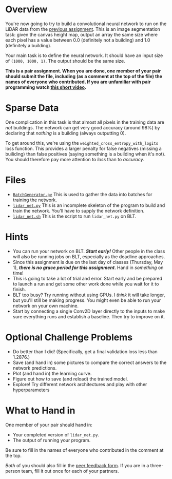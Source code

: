 # Overview
You're now going to try to build a convolutional neural network to run on the LiDAR data from the [previous assignment](lidar_tagging.md). This is an image segmentation task: given the canvas height map, output an array the same size where each pixel has a value between 0.0 (definitely not a building) and 1.0 (definitely a building).

Your main task is to define the neural network. It should have an input size of `(1000, 1000, 1)`. The output should be the same size.

**This is a pair assignment. When you are done, one member of your pair should submit the file, including (as a comment at the top of the file) the names of everyone who contributed. If you are unfamiliar with pair programming watch [this short video](https://www.youtube.com/watch?v=rG_U12uqRhE).**

# Sparse Data
One complication in this task is that almost all pixels in the training data are *not* buildings. The network can get very good accuracy (around 98%) by declaring that *nothing* is a building (always outputting 0).

To get around this, we're using the `weighted_cross_entropy_with_logits` loss function. This provides a larger penalty for false negatives (missing a builiding) than false positives (saying something is a building when it's not). You should therefore pay more attention to *loss* than to *accuracy*.

# Files
* [`BatchGenerator.py`](../../cs369_solutions/src/BatchGenerator.py) This is used to gather the data into batches for training the network.
* [`lidar_net.py`](../../cs369_solutions/src/lidar_net.py) This is an incomplete skeleton of the program to build and train the network. You'll have to supply the network definition.
* [`lidar_net.sh`](../../cs369_solutions/src/lidar_net.py) This is the script to run `lidar_net.py` on BLT.

# Hints
* You can run your network on BLT. ***Start early!*** Other people in the class will also be running jobs on BLT, especially as the deadline approaches.
* Since this assignment is due on the last day of classes (Thursday, May 1), ***there is no grace period for this assignment***. Hand in *something* on time!
* This is going to take a lot of trial and error. Start early and be prepared to launch a run and get some other work done while you wait for it to finish.
* BLT too busy? Try running without using GPUs. I *think* it will take longer, but you'll still be making progress. You might even be able to run your network on your own machine.
* Start by connecting a single Conv2D layer directly to the inputs to make sure everything runs and establish a baseline. Then try to improve on it.

# Optional Challenge Problems
* Do better than I did! (Specifically, get a final validation loss less than 1.2876.)
* Save (and hand in) some pictures to compare the correct answers to the network predictions.
* Plot (and hand in) the learning curve.
* Figure out how to save (and reload) the trained model.
* Explore! Try different network architectures and play with other hyperparameters

# What to Hand in
One member of your pair should hand in:
* Your completed version of `lidar_net.py`.
* The output of running your program.

Be sure to fill in the names of everyone who contributed in the comment at the top.

*Both* of you should also fill in the [peer feedback form](https://docs.google.com/forms/d/e/1FAIpQLSe83mXCj-epu2kQ6LGW57OdCpSK5oZLgQHd7J5Nnx5MxYSsFQ/viewform?usp=sharing). If you are in a three-person team, fill it out once for each of your partners.